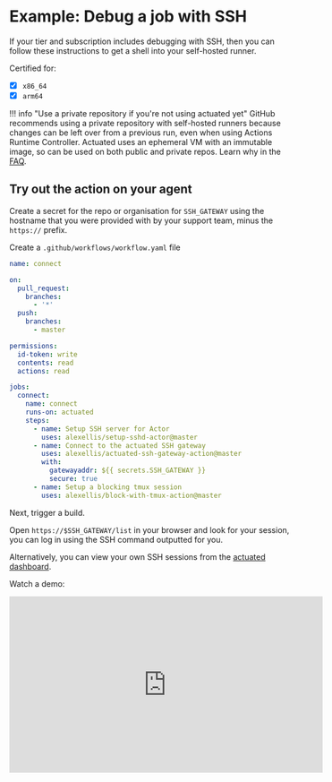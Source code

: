 # Example: Debug a job with SSH

If your tier and subscription includes debugging with SSH, then you can follow these instructions to get a shell into your self-hosted runner.

Certified for:

- [x] `x86_64`
- [x] `arm64`

!!! info "Use a private repository if you're not using actuated yet"
    GitHub recommends using a private repository with self-hosted runners because changes can be left over from a previous run, even when using Actions Runtime Controller. Actuated uses an ephemeral VM with an immutable image, so can be used on both public and private repos. Learn why in the [FAQ](/faq).

## Try out the action on your agent

Create a secret for the repo or organisation for `SSH_GATEWAY` using the hostname that you were provided with by your support team, minus the `https://` prefix.

Create a `.github/workflows/workflow.yaml` file

```yaml
name: connect

on:
  pull_request:
    branches:
      - '*'
  push:
    branches:
      - master

permissions:
  id-token: write
  contents: read
  actions: read

jobs:
  connect:
    name: connect
    runs-on: actuated
    steps:
      - name: Setup SSH server for Actor
        uses: alexellis/setup-sshd-actor@master
      - name: Connect to the actuated SSH gateway
        uses: alexellis/actuated-ssh-gateway-action@master
        with:
          gatewayaddr: ${{ secrets.SSH_GATEWAY }}
          secure: true
      - name: Setup a blocking tmux session
        uses: alexellis/block-with-tmux-action@master
```

Next, trigger a build.

Open `https://$SSH_GATEWAY/list` in your browser and look for your session, you can log in using the SSH command outputted for you.

Alternatively, you can view your own SSH sessions from the [actuated dashboard](https://dashboard.actuated.dev).

Watch a demo:

<iframe width="560" height="315" src="https://www.youtube.com/embed/l9VuQZ4a5pc" title="YouTube video player" frameborder="0" allow="accelerometer; autoplay; clipboard-write; encrypted-media; gyroscope; picture-in-picture" allowfullscreen></iframe>
